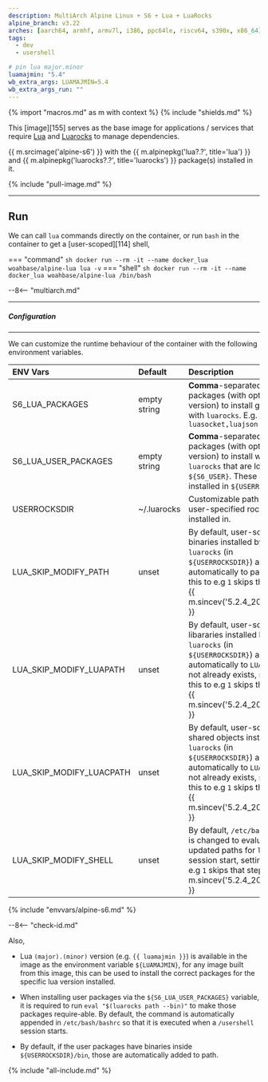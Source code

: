 ```yaml
---
description: MultiArch Alpine Linux + S6 + Lua + LuaRocks
alpine_branch: v3.22
arches: [aarch64, armhf, armv7l, i386, ppc64le, riscv64, s390x, x86_64]
tags:
  - dev
  - usershell

# pin lua major.minor
luamajmin: "5.4"
wb_extra_args: LUAMAJMIN=5.4
wb_extra_args_run: ""
---
```


{% import "macros.md" as m with context %}
{% include "shields.md" %}

This [image][155] serves as the base image for applications
/ services that require [Lua][1] and [Luarocks][2] to manage
dependencies.

{{ m.srcimage('alpine-s6') }} with the {{
m.alpinepkg('lua?.?', title='lua') }} and {{
m.alpinepkg('luarocks?.?', title='luarocks') }} package(s) installed
in it.

{% include "pull-image.md" %}

---
Run
---

We can call `lua` commands directly on the container, or run `bash`
in the container to get a [user-scoped][114] shell,

=== "command"
    ``` sh
    docker run --rm -it --name docker_lua woahbase/alpine-lua lua -v
    ```
=== "shell"
    ``` sh
    docker run --rm -it --name docker_lua woahbase/alpine-lua /bin/bash
    ```

--8<-- "multiarch.md"

---
##### Configuration
---

We can customize the runtime behaviour of the container with the
following environment variables.

| ENV Vars                 | Default      | Description
| :---                     | :---         | :---
| S6_LUA_PACKAGES          | empty string | **Comma**-separated list of packages (with optional version) to install globally with `luarocks`. E.g. `luasocket,luajson 1.3.3`
| S6_LUA_USER_PACKAGES     | empty string | **Comma**-separated list of packages (with optional version) to install with `luarocks` that are local for `${S6_USER}`. These are installed in `${USERROCKSDIR}`.
| USERROCKSDIR             | ~/.luarocks  | Customizable path where user-specified rocks are installed in.
| LUA_SKIP_MODIFY_PATH     | unset        | By default, user-scoped binaries installed by `luarocks` (in `${USERROCKSDIR}`) are added automatically to path, setting this to e.g `1` skips that step. {{ m.sincev('5.2.4_20250622') }}
| LUA_SKIP_MODIFY_LUAPATH  | unset        | By default, user-scoped libararies installed by `luarocks` (in `${USERROCKSDIR}`) are added automatically to `LUA_PATH` if not already exists, setting this to e.g `1` skips that step. {{ m.sincev('5.2.4_20250622') }}
| LUA_SKIP_MODIFY_LUACPATH | unset        | By default, user-scoped shared objects installed by `luarocks` (in `${USERROCKSDIR}`) are added automatically to `LUA_CPATH` if not already exists, setting this to e.g `1` skips that step. {{ m.sincev('5.2.4_20250622') }}
| LUA_SKIP_MODIFY_SHELL    | unset        | By default, `/etc/bash/bashrc` is changed to evaluate updated paths for `lua` at session start, setting this to e.g `1` skips that step. {{ m.sincev('5.2.4_20250622') }}
{% include "envvars/alpine-s6.md" %}

--8<-- "check-id.md"

Also,

* Lua `(major).(minor)` version (e.g. `{{ luamajmin }}`) is available in the
  image as the environment variable `${LUAMAJMIN}`, for any image
  built from this image, this can be used to install the correct
  packages for the specific lua version installed.

* When installing user packages via the `${S6_LUA_USER_PACKAGES}`
  variable, it is required to run `eval "$(luarocks path --bin)"`
  to make those packages require-able. By default, the command is
  automatically appended in `/etc/bash/bashrc` so that it is
  executed when a `/usershell` session starts.

* By default, if the user packages have binaries inside
  `${USERROCKSDIR}/bin`, those are automatically added to path.

[1]: http://www.lua.org/
[2]: https://luarocks.org/

{% include "all-include.md" %}
